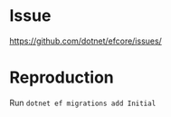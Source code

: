 ﻿# Issue

https://github.com/dotnet/efcore/issues/

# Reproduction

Run `dotnet ef migrations add Initial`
